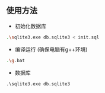## 使用方法

* 初始化数据库
```bash
.\sqlite3.exe db.sqlite3 < init.sql
```

* 编译运行 (确保电脑有g++环境)
```bash
.\g.bat
```

* 数据库
```
.\sqlite3.exe db.sqlite3
```